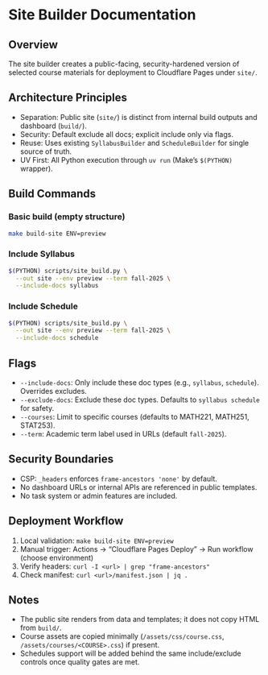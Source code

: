 # Site Builder Documentation

## Overview

The site builder creates a public-facing, security-hardened version of selected course materials for deployment to Cloudflare Pages under `site/`.

## Architecture Principles

- Separation: Public site (`site/`) is distinct from internal build outputs and dashboard (`build/`).
- Security: Default exclude all docs; explicit include only via flags.
- Reuse: Uses existing `SyllabusBuilder` and `ScheduleBuilder` for single source of truth.
- UV First: All Python execution through `uv run` (Make’s `$(PYTHON)` wrapper).

## Build Commands

### Basic build (empty structure)

```bash
make build-site ENV=preview
```

### Include Syllabus

```bash
$(PYTHON) scripts/site_build.py \
  --out site --env preview --term fall-2025 \
  --include-docs syllabus
```

### Include Schedule

```bash
$(PYTHON) scripts/site_build.py \
  --out site --env preview --term fall-2025 \
  --include-docs schedule
```

## Flags

- `--include-docs`: Only include these doc types (e.g., `syllabus`, `schedule`). Overrides excludes.
- `--exclude-docs`: Exclude these doc types. Defaults to `syllabus schedule` for safety.
- `--courses`: Limit to specific courses (defaults to MATH221, MATH251, STAT253).
- `--term`: Academic term label used in URLs (default `fall-2025`).

## Security Boundaries

- CSP: `_headers` enforces `frame-ancestors 'none'` by default.
- No dashboard URLs or internal APIs are referenced in public templates.
- No task system or admin features are included.

## Deployment Workflow

1. Local validation: `make build-site ENV=preview`
2. Manual trigger: Actions → “Cloudflare Pages Deploy” → Run workflow (choose environment)
3. Verify headers: `curl -I <url> | grep "frame-ancestors"`
4. Check manifest: `curl <url>/manifest.json | jq .`

## Notes

- The public site renders from data and templates; it does not copy HTML from `build/`.
- Course assets are copied minimally (`/assets/css/course.css`, `/assets/courses/<COURSE>.css`) if present.
- Schedules support will be added behind the same include/exclude controls once quality gates are met.
